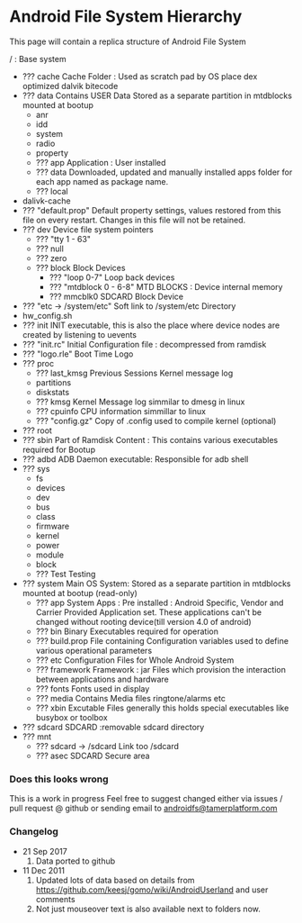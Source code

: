 # Android File System Hierarchy

This page will contain a replica structure of Android File System

/ : Base system

* ??? cache
    Cache Folder : Used as scratch pad by OS place dex optimized dalvik bitecode
* ??? data
    Contains USER Data Stored as a separate partition in mtdblocks mounted at bootup   
    * anr
    * idd
    * system
    * radio
    * property
    * ??? app
        Application : User installed
    * ??? data
        Downloaded, updated and manually installed apps folder for each app named as package name.
    * ??? local
* dalivk-cache
* ??? "default.prop"
    Default property settings, values restored from this file on every restart. Changes in this file will not be retained.
* ??? dev
    Device file system pointers
    * ??? "tty 1 - 63"
    * ??? null
    * ??? zero
    * ??? block
        Block Devices
        * ??? "loop 0-7"
            Loop back devices
        * ??? "mtdblock 0 - 6-8"
            MTD BLOCKS : Device internal memory
        * ??? mmcblk0
            SDCARD Block Device
* ??? "etc -> /system/etc"
    Soft link to /system/etc Directory
* hw_config.sh
* ??? init
    INIT executable, this is also the place where device nodes are created by listening to uevents
* ??? "init.rc"
    Initial Configuration file : decompressed from ramdisk
* ??? "logo.rle"
    Boot Time Logo
* ??? proc
    * ??? last_kmsg
        Previous Sessions Kernel message log
    * partitions
    * diskstats
    * ??? kmsg
        Kernel Message log simmilar to dmesg in linux
    * ??? cpuinfo
        CPU information simmillar to linux
    * ??? "config.gz"
        Copy of .config used to compile kernel (optional)
* ??? root
* ??? sbin
    Part of Ramdisk Content : This contains various executables required for Bootup
* ??? adbd
    ADB Daemon executable: Responsible for adb shell
* ??? sys
    * fs
    * devices
    * dev
    * bus
    * class
    * firmware
    * kernel
    * power
    * module
    * block
    * ??? Test
        Testing
* ??? system
    Main OS System: Stored as a separate partition in mtdblocks mounted at bootup (read-only)
    * ??? app
        System Apps : Pre installed : Android Specific, Vendor and Carrier Provided Application set. These applications can't be changed without rooting device(till version 4.0 of android)
    * ??? bin
        Binary Executables required for operation
    * ??? build.prop
        File containing Configuration variables used to define various operational parameters
    * ??? etc
        Configuration Files for Whole Android System
    * ??? framework
        Framework : jar Files which provision the interaction between applications and hardware
    * ??? fonts
        Fonts used in display
    * ??? media
        Contains Media files ringtone/alarms etc
    * ??? xbin
        Excutable Files generally this holds special executables like busybox or toolbox
* ??? sdcard
    SDCARD :removable sdcard directory
* ??? mnt
    * ??? sdcard -> /sdcard
        Link too /sdcard
    * ??? asec
        SDCARD Secure area


### Does this looks wrong

This is a work in progress Feel free to suggest changed either via issues / pull request @ github or sending email to androidfs@tamerplatform.com


### Changelog
* 21 Sep 2017
    1. Data ported to github
* 11 Dec 2011
    1. Updated lots of data based on details from https://github.com/keesj/gomo/wiki/AndroidUserland and user comments
    1. Not just mouseover text is also available next to folders now.
